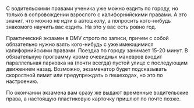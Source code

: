 ﻿---
layout: post
images: [ 2020-11-23_1.jpg ]
---

С водительскими правами ученика уже можно ездить по городу, но только в сопровождении взрослого с калифорнийскими правами. А это значит, что можно не идти в автошколу, а попросить кого-нибудь знакомого научить вас ездить. На это у вас есть ровно год.

Практический экзамен в DMV строго по записи, причем с собой обязательно нужно взять кого-нибудь с уже имеющимися калифорнийскими правами. Поездка по городу занимает 15-20 минут. В обязательную программу кроме очевидных маневров входит параллельная парковка на (почти всегда) пустой улице с последующим движением назад. Возможно, экзаменатор будет подсказывать скоростной лимит или предупреждать о пешеходах, но это по настроению. 

По окончании экзамена вам сразу же выдают временные водительские права, а настоящую пластиковую карточку пришлют по почте позже.